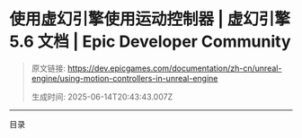 # 使用虚幻引擎使用运动控制器 | 虚幻引擎 5.6 文档 | Epic Developer Community

> 原文链接: https://dev.epicgames.com/documentation/zh-cn/unreal-engine/using-motion-controllers-in-unreal-engine
> 
> 生成时间: 2025-06-14T20:43:43.007Z

---

目录